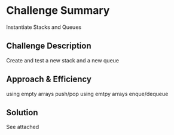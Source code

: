 # Challenge Summary
Instantiate Stacks and Queues

## Challenge Description
Create and test a new stack and a new queue

## Approach & Efficiency
using empty arrays push/pop 
using emtpy arrays enque/dequeue 

## Solution
See attached 